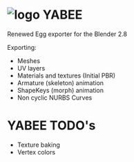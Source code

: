 ![logo](http://i.imgur.com/lVMTcfS.png)
YABEE
=====
Renewed Egg exporter for the Blender 2.8

Exporting:
- Meshes
- UV layers
- Materials and textures (Initial PBR)
- Armature (skeleton) animation
- ShapeKeys (morph) animation
- Non cyclic NURBS Curves

YABEE TODO's
=====
- Texture baking
- Vertex colors
